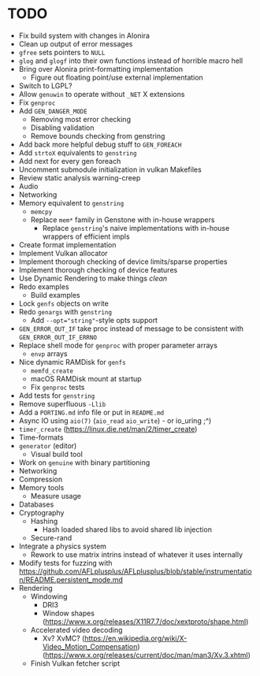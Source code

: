 # TODO

- Fix build system with changes in Alonira
- Clean up output of error messages
- `gfree` sets pointers to `NULL`
- `glog` and `glogf` into their own functions instead of horrible macro hell
- Bring over Alonira print-formatting implementation
    - Figure out floating point/use external implementation
- Switch to LGPL?
- Allow `genuwin` to operate without `_NET` X extensions
- Fix `genproc`
- Add `GEN_DANGER_MODE`
  - Removing most error checking
  - Disabling validation
  - Remove bounds checking from genstring
- Add back more helpful debug stuff to `GEN_FOREACH`
- Add `strtoX` equivalents to `genstring`
- Add next for every gen foreach
- Uncomment submodule initialization in vulkan Makefiles
- Review static analysis warning-creep
- Audio
- Networking
- Memory equivalent to `genstring`
    - `memcpy`
    - Replace `mem*` family in Genstone with in-house wrappers
        - Replace `genstring`'s naive implementations with in-house wrappers of efficient impls
- Create format implementation
- Implement Vulkan allocator
- Implement thorough checking of device limits/sparse properties
- Implement thorough checking of device features
- Use Dynamic Rendering to make things *clean*
- Redo examples
    - Build examples
- Lock `genfs` objects on write
- Redo `genargs` with `genstring`
    - Add `--opt="string"`-style opts support
- `GEN_ERROR_OUT_IF` take proc instead of message to be consistent with `GEN_ERROR_OUT_IF_ERRNO`
- Replace shell mode for `genproc` with proper parameter arrays
    - `envp` arrays
- Nice dynamic RAMDisk for `genfs`
    - `memfd_create`
    - macOS RAMDisk mount at startup
    - Fix `genproc` tests
- Add tests for `genstring`
- Remove superfluous `-Llib`
- Add a `PORTING.md` info file or put in `README.md`
- Async IO using `aio(7)` (`aio_read` `aio_write`) - or io_uring ;^)
- `timer_create` (https://linux.die.net/man/2/timer_create)
- Time-formats
- `generator` (editor)
    - Visual build tool
- Work on `genuine` with binary partitioning
- Networking
- Compression
- Memory tools
    - Measure usage
- Databases
- Cryptography
    - Hashing
        - Hash loaded shared libs to avoid shared lib injection
    - Secure-rand
- Integrate a physics system
    - Rework to use matrix intrins instead of whatever it uses internally
- Modify tests for fuzzing with https://github.com/AFLplusplus/AFLplusplus/blob/stable/instrumentation/README.persistent_mode.md
- Rendering
    - Windowing
        - DRI3
        - Window shapes (https://www.x.org/releases/X11R7.7/doc/xextproto/shape.html)
    - Accelerated video decoding
        - Xv? XvMC? (https://en.wikipedia.org/wiki/X-Video_Motion_Compensation) (https://www.x.org/releases/current/doc/man/man3/Xv.3.xhtml)
    - Finish Vulkan fetcher script